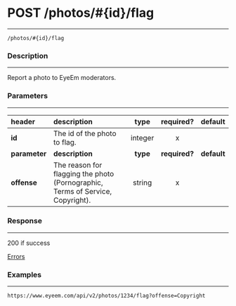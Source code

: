 # POST /photos/#{id}/flag      
***
`/photos/#{id}/flag`

### Description
***
Report a photo to EyeEm moderators.

### Parameters
***

|header| description| type |required? |default|
|:---------|:--------------|:----------:|:------------:|:------------:|
|**id**|The id of the photo to flag.|integer|x||
|**parameter**| **description**| **type** |**required?** |**default**|
|**offense**|The reason for flagging the photo (Pornographic, Terms of Service, Copyright).|string|x||


### Response
***


200 if success

[Errors](https://github.com/eyeem/API/blob/master/resources/errors.md)
### Examples
***

`https://www.eyeem.com/api/v2/photos/1234/flag?offense=Copyright`



